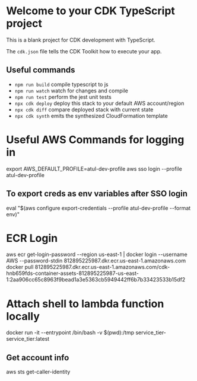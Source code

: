 # Welcome to your CDK TypeScript project

This is a blank project for CDK development with TypeScript.

The `cdk.json` file tells the CDK Toolkit how to execute your app.

## Useful commands

* `npm run build`   compile typescript to js
* `npm run watch`   watch for changes and compile
* `npm run test`    perform the jest unit tests
* `npx cdk deploy`  deploy this stack to your default AWS account/region
* `npx cdk diff`    compare deployed stack with current state
* `npx cdk synth`   emits the synthesized CloudFormation template


# Useful AWS Commands for logging in
export AWS_DEFAULT_PROFILE=atul-dev-profile
aws sso login --profile atul-dev-profile
## To export creds as env variables after SSO login
eval "$(aws configure export-credentials --profile atul-dev-profile --format env)"

# ECR Login
aws ecr get-login-password --region us-east-1 | docker login --username AWS --password-stdin 812895225987.dkr.ecr.us-east-1.amazonaws.com
docker pull 812895225987.dkr.ecr.us-east-1.amazonaws.com/cdk-hnb659fds-container-assets-812895225987-us-east-1:2aa906cc65c8963f9bead1a3e5363cb5949442ff6b7b33423533b15df2

# Attach shell to lambda function locally
docker run -it --entrypoint /bin/bash -v $(pwd):/tmp service_tier-service_tier:latest


## Get account info
aws sts get-caller-identity